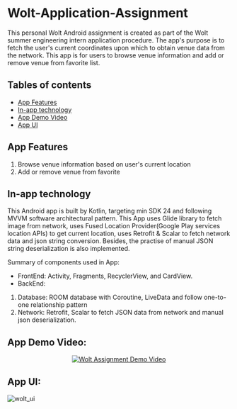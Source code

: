# Wolt-Application-Assignment
This personal Wolt Android assignment is created as part of the Wolt summer engineering intern application procedure.
The app's purpose is to fetch the user's current coordinates upon which to obtain venue data from the network. This app is for users to browse venue information and 
add or remove venue from favorite list. 

## Tables of contents
* [App Features](#app-features)
* [In-app technology](#in-app-technology)
* [App Demo Video](#app-demo-video)
* [App UI](#app-ui)

## App Features
1. Browse venue information based on user's current location
2. Add or remove venue from favorite

## In-app technology
This Android app is built by Kotlin, targeting min SDK 24 and following MVVM software architectural pattern. 
This App uses Glide library to fetch image from network,  uses Fused Location Provider(Google Play services location APIs) to get current location, 
uses Retrofit & Scalar to fetch network data and json string conversion. Besides, the practise of manual JSON string deserialization is also implemented.  

Summary of components used in App: 
* FrontEnd: Activity, Fragments, RecyclerView, and CardView.
* BackEnd:
1. Database: ROOM database with Coroutine, LiveData and follow one-to-one relationship pattern
2. Network: Retrofit, Scalar to fetch JSON data from network and manual json deserialization.


## App Demo Video: 
<div align="center">

[![Wolt Assignment Demo Video](http://img.youtube.com/vi/KOdTBVQa5gc/0.jpg)](https://youtu.be/KOdTBVQa5gc "Wolt Assignment Demo Video")

</div>

## App UI:
![wolt_ui](https://user-images.githubusercontent.com/83873333/213933176-2f192834-b966-4df4-b175-3554ebfc76cc.png)
